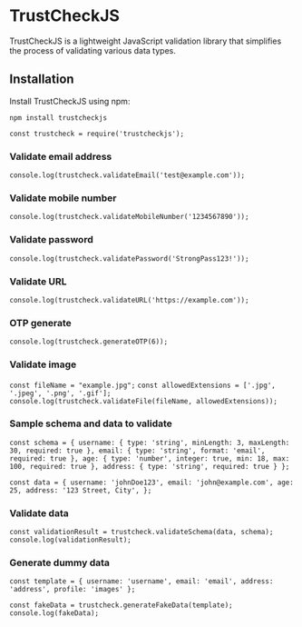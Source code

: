 # TrustCheckJS

TrustCheckJS is a lightweight JavaScript validation library that simplifies the process of validating various data types.

## Installation

Install TrustCheckJS using npm:


`npm install trustcheckjs`


`const trustcheck = require('trustcheckjs');`

### Validate email address
`console.log(trustcheck.validateEmail('test@example.com'));`

### Validate mobile number
`console.log(trustcheck.validateMobileNumber('1234567890'));`

### Validate password
`console.log(trustcheck.validatePassword('StrongPass123!'));`

### Validate URL
`console.log(trustcheck.validateURL('https://example.com'));`

### OTP generate
`console.log(trustcheck.generateOTP(6));`

### Validate image
`const fileName = "example.jpg";`
`const allowedExtensions = ['.jpg', '.jpeg', '.png', '.gif'];`
`console.log(trustcheck.validateFile(fileName, allowedExtensions)); `


### Sample schema and data to validate
`const schema = {
    username: { type: 'string', minLength: 3, maxLength: 30, required: true },
    email: { type: 'string', format: 'email', required: true },
    age: { type: 'number', integer: true, min: 18, max: 100, required: true },
    address: { type: 'string', required: true }
};`

`const data = {
    username: 'johnDoe123',
    email: 'john@example.com',
    age: 25,
    address: '123 Street, City',
};`

### Validate data
`const validationResult = trustcheck.validateSchema(data, schema);`
`console.log(validationResult);`

### Generate dummy data 

`const template = {
  username: 'username',
  email: 'email',
  address: 'address',
  profile: 'images'
};`

`const fakeData = trustcheck.generateFakeData(template);`
`console.log(fakeData);`
